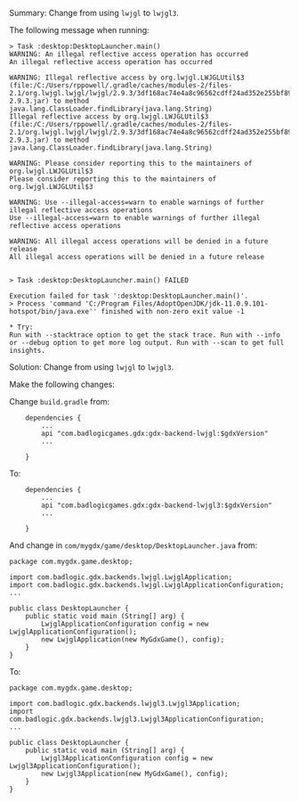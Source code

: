Summary: Change from using `lwjgl` to `lwjgl3`.

The following message when running:

    > Task :desktop:DesktopLauncher.main()
    WARNING: An illegal reflective access operation has occurred
    An illegal reflective access operation has occurred
    
    WARNING: Illegal reflective access by org.lwjgl.LWJGLUtil$3 (file:/C:/Users/rppowell/.gradle/caches/modules-2/files-2.1/org.lwjgl.lwjgl/lwjgl/2.9.3/3df168ac74e4a8c96562cdff24ad352e255bf89c/lwjgl-2.9.3.jar) to method java.lang.ClassLoader.findLibrary(java.lang.String)
    Illegal reflective access by org.lwjgl.LWJGLUtil$3 (file:/C:/Users/rppowell/.gradle/caches/modules-2/files-2.1/org.lwjgl.lwjgl/lwjgl/2.9.3/3df168ac74e4a8c96562cdff24ad352e255bf89c/lwjgl-2.9.3.jar) to method java.lang.ClassLoader.findLibrary(java.lang.String)
    
    WARNING: Please consider reporting this to the maintainers of org.lwjgl.LWJGLUtil$3
    Please consider reporting this to the maintainers of org.lwjgl.LWJGLUtil$3
    
    WARNING: Use --illegal-access=warn to enable warnings of further illegal reflective access operations
    Use --illegal-access=warn to enable warnings of further illegal reflective access operations
    
    WARNING: All illegal access operations will be denied in a future release
    All illegal access operations will be denied in a future release
    
    
    > Task :desktop:DesktopLauncher.main() FAILED
    
    Execution failed for task ':desktop:DesktopLauncher.main()'.
    > Process 'command 'C:/Program Files/AdoptOpenJDK/jdk-11.0.9.101-hotspot/bin/java.exe'' finished with non-zero exit value -1
    
    * Try:
    Run with --stacktrace option to get the stack trace. Run with --info or --debug option to get more log output. Run with --scan to get full insights.
    

Solution: Change from using `lwjgl` to `lwjgl3`.

Make the following changes:

Change `build.gradle` from:

        dependencies {
            ...
            api "com.badlogicgames.gdx:gdx-backend-lwjgl:$gdxVersion"
            ...
            
        }

To:

        dependencies {
            ...
            api "com.badlogicgames.gdx:gdx-backend-lwjgl3:$gdxVersion"
            ...
            
        }

And change in `com/mygdx/game/desktop/DesktopLauncher.java` from:

    package com.mygdx.game.desktop;
    
    import com.badlogic.gdx.backends.lwjgl.LwjglApplication;
    import com.badlogic.gdx.backends.lwjgl.LwjglApplicationConfiguration;
    ...
    
    public class DesktopLauncher {
    	public static void main (String[] arg) {
    		LwjglApplicationConfiguration config = new LwjglApplicationConfiguration();
    		new LwjglApplication(new MyGdxGame(), config);
    	}
    }

To:

    package com.mygdx.game.desktop;
    
    import com.badlogic.gdx.backends.lwjgl3.Lwjgl3Application;
    import com.badlogic.gdx.backends.lwjgl3.Lwjgl3ApplicationConfiguration;
    ...
    
    public class DesktopLauncher {
    	public static void main (String[] arg) {
    		Lwjgl3ApplicationConfiguration config = new Lwjgl3ApplicationConfiguration();
    		new Lwjgl3Application(new MyGdxGame(), config);
    	}
    }
